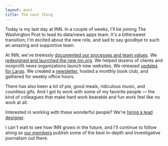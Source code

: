 ```yaml
---
layout: post
title: The next thing
---
```



Today is my last day at INN. In a couple of weeks, I'll be joining The Washington Post to lead its data/news apps team. It's a bittersweet transition; I'm excited about the new role, and sad to say goodbye to such an amazing and supportive team.

At INN, we've tirelessly [documented our processes and team values](https://github.com/INN/docs). We [redesigned and launched the new inn.org](http://nerds.inn.org/2015/03/10/how-we-redesigned-inn-in-60-days/). We helped dozens of clients and nonprofit news organizations launch new websites. We released [updates for Largo](http://nerds.inn.org/2016/01/14/announcing-largo-0-5-4-improved-navigation-and-social-sharing-tools/). We created a [newsletter](http://investigativenewsnetwork.us1.list-manage.com/subscribe?u=81670c9d1b5fbeba1c29f2865&id=1476113985), hosted a monthly book club, and gathered for weekly office hours. 

There has also been a lot of pie, good meals, ridiculous music, and countless gifs. And I got to work with some of my favorite people — the kind of colleagues that make hard work bearable and fun work feel like no work at all. 

Interested in working with these wonderful people? We're [hiring a lead designer](http://inn.org/about/jobs/lead-designer/).

I can't wait to see how INN grows in the future, and I'll continue to follow along as [our members](http://inn.org/members/) publish some of the best in-depth and investigative journalism out there.

